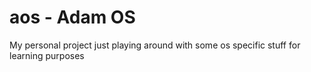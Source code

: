 # aos - Adam OS

My personal project just playing around with some os specific stuff for learning purposes
